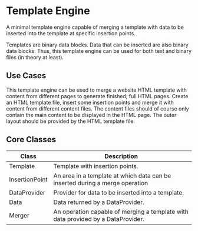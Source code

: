 # Template Engine
A minimal template engine capable of merging a template with data to be inserted into the template at specific 
insertion points. 

Templates are binary data blocks. Data that can be inserted are also binary data blocks. 
Thus, this template engine can be used for both text and binary files (in theory at least).

## Use Cases
This template engine can be used to merge a website HTML template with content from different pages
to generate finished, full HTML pages. Create an HTML template file, insert some insertion points
and merge it with content from different content files. The content files should of course only contain
the main content to be displayed in the HTML page. The outer layout should be provided by the 
HTML template file.


## Core Classes

|Class|Description|
|-----|-----------|
|Template| Template with insertion points. |
|InsertionPoint| An area in a template at which data can be inserted during a merge operation|
|DataProvider| Provider for data to be inserted into a template. |
|Data| Data returned by a DataProvider. |
|Merger| An operation capable of merging a template with data provided by a DataProvider.|
 
 